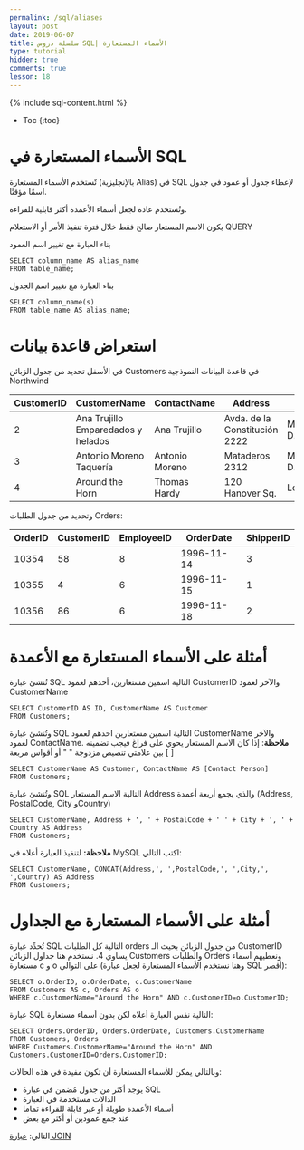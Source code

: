 ```yaml
---
permalink: /sql/aliases
layout: post
date: 2019-06-07
title: سلسلة دروس SQL| الأسماء المستعارة
type: tutorial
hidden: true
comments: true
lesson: 18
---
```


{% include sql-content.html %}

* Toc
{:toc}

<style>

table {
  direction: ltr;
}
</style>

# الأسماء المستعارة في SQL

تٌستخدم الأسماء المستعارة (بالإنجليزية Alias) في SQL لإعطاء جدول أو عمود في جدول اسمًا مؤقتًا.

وتُستخدم عادة لجعل أسماء الأعمدة أكثر قابلية للقراءة.

يكون الاسم المستعار صالح فقط خلال فترة تنفيذ الأمر أو الاستعلام QUERY

بناء العبارة مع تغيير اسم العمود

	SELECT column_name AS alias_name
	FROM table_name;

بناء العبارة مع تغيير اسم الجدول

	SELECT column_name(s)
	FROM table_name AS alias_name;

# استعراض قاعدة  بيانات

في الأسفل تحديد من جدول الزبائن Customers في قاعدة البيانات النموذجية Northwind


CustomerID|	CustomerName|	ContactName|	Address|	City|	PostalCode|	Country
------|-------|-------|------|-----|------|------
2|	Ana Trujillo Emparedados y helados|	Ana Trujillo|	Avda. de la Constitución 2222|	México D.F.|	05021|	Mexico
3|	Antonio Moreno Taquería|	Antonio Moreno|	Mataderos 2312|	México D.F.|	05023|	Mexico
4|	Around the Horn|	Thomas Hardy|	120 Hanover Sq.|	London|	WA1 1DP|	UK

وتحديد من جدول الطلبات Orders:

OrderID|	CustomerID|	EmployeeID|	OrderDate|	ShipperID
------|------|------|------|-------
10354|	58|	8|	1996-11-14|	3
10355|	4|	6|	1996-11-15|	1
10356|	86|	6|	1996-11-18|	2


# أمثلة على الأسماء المستعارة مع الأعمدة

تُنشئ عبارة SQL التالية اسمين مستعارين، أحدهم لعمود CustomerID والآخر لعمود CustomerName

	SELECT CustomerID AS ID, CustomerName AS Customer
	FROM Customers;

وتُنشئ عبارة SQL التالية اسمين مستعارين احدهم لعمود CustomerName والآخر لعمود ContactName.
**ملاحظة**: إذا كان الاسم المستعار يحوي على فراغ فيجب تضمينه بين علامتي تنصيص مزدوجة " " أو أقواس مربعة [ ]

	SELECT CustomerName AS Customer, ContactName AS [Contact Person]
	FROM Customers;

وتُنشئ عبارة SQL التالية الاسم المستعار Address والذي يجمع أربعة أعمدة (Address, PostalCode, City وCountry)

	SELECT CustomerName, Address + ', ' + PostalCode + ' ' + City + ', ' + Country AS Address
	FROM Customers;

**ملاحظة:** لتنفيذ العبارة أعلاه في MySQL اكتب التالي:

	SELECT CustomerName, CONCAT(Address,', ',PostalCode,', ',City,', ',Country) AS Address
	FROM Customers;

# أمثلة على الأسماء المستعارة مع الجداول

تُحدِّد عبارة SQL التالية كل الطلبات orders من جدول الزبائن بحيث الـ CustomerID يساوي 4.
نستخدم هنا جداول الزبائن Customers والطلبات Orders ونعطيهم أسماء مستعارة c و o على التوالي (وهنا نستخدم الأسماء المستعارة لجعل عبارة SQL أقصر):

	SELECT o.OrderID, o.OrderDate, c.CustomerName
	FROM Customers AS c, Orders AS o
	WHERE c.CustomerName="Around the Horn" AND c.CustomerID=o.CustomerID;

عبارة SQL التالية نفس العبارة أعلاه لكن بدون أسماء مستعارة:

	SELECT Orders.OrderID, Orders.OrderDate, Customers.CustomerName
	FROM Customers, Orders
	WHERE Customers.CustomerName="Around the Horn" AND Customers.CustomerID=Orders.CustomerID;

وبالتالي يمكن للأسماء المستعارة أن تكون مفيدة في هذه الحالات:

* يوجد أكثر من جدول مُضمن في عبارة SQL
* الدالات مستخدمة في العبارة
* أسماء الأعمدة طويلة أو غير قابلة للقراءة تماما
* عند جمع عمودين أو أكثر مع بعض

التالي: [عبارة JOIN ](join)
